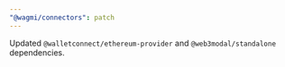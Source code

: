 ```yaml
---
"@wagmi/connectors": patch
---
```


Updated `@walletconnect/ethereum-provider` and `@web3modal/standalone` dependencies.
